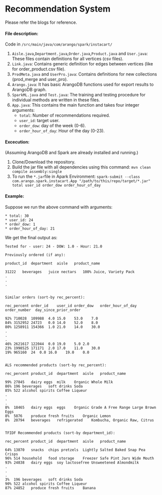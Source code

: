 # Recommendation System

Please refer the blogs for reference.

#### File description: 

Code in `/src/main/java/com/arango/spark/instacart/`

1. `Aisle.java`,`Department.java`,`Order.java`,`Product.java` and `User.java`: These files contain definitions for all vertices (csv files). 
2. `Link.java`: Contains generic definition for edges between vertices (like for order_product.csv file).
3. `ProdMeta.java` and `UserPro.java`: Contains definitions for new collections (prod_merge and user_pro).
4. `Arango.java`: It has basic ArangoDB functions used for export results to ArangoDB graph.
5. `SparkML.java` and `Test.java`: The training and testing procedure for individual methods are written in these files. 
6. `App.java`: This contains the main function and takes four integer arguments: 
	* `total`: Number of recommendations required.
	* `user_id`: target user.
	* `order_dow`: day of the week (0-6).
	* `order_hour_of_day`: Hour of the day (0-23).

#### Excecution:
(Assuming ArangoDB and Spark are already installed and running.) 
1. Clone/Download the repository.
2. Build the jar file with all dependencies using this command:
	`mvn clean compile assembly:single`
3. To run the `*.jar`file in Apark Environment:
	`spark-submit --class com.arango.spark.instacart.App "/path/to/this/repo/target/*.jar" total user_id order_dow order_hour_of_day`

#### Example:
Suppose we run the above command with arguments:

	* total: 30
	* user_id: 24
	* order_dow: 1
	* order_hour_of_day: 21

We get the final output as:

	Tested for - user: 24 - DOW: 1.0 - Hour: 21.0

	Previously ordered (if any): 

	product_id	department	aisle	product_name

	31222	beverages	juice nectars	100% Juice, Variety Pack
	.
	.
	.


	Similar orders (sort-by rec_percent): 

	rec_percent	order_id	user_id	order_dow	order_hour_of_day order_number	day_since_prior_order

	92%	710028	109988	4.0	15.0	53.0	7.0
	84%	3152952	24723	0.0	14.0	52.0	8.0
	80%	1258911	154366	1.0	21.0	14.0	30.0
	.
	.
	.
	46%	2621617	122044	0.0	19.0	5.0	2.0
	23%	1998525	171171	2.0	17.0	11.0	30.0
	19%	965160	24	0.0	16.0	19.0	0.0


	ALS recommended products (sort-by rec_percent):

	rec_percent	product_id	department	aisle	product_name

	99%	27845	dairy eggs	milk	Organic Whole Milk
	86%	196	beverages	soft drinks	Soda
	85%	522	alcohol	spirits	Coffee Liqueur
	.
	.
	.
	8%	18465	dairy eggs	eggs	Organic Grade A Free Range Large Brown Eggs
	8%	5876	produce	fresh fruits	Organic Lemon
	8%	20794	beverages	refrigerated	Kombucha, Organic Raw, Citrus


	TFIDF Recommended products (sort-by department_id):

	rec_percent	product_id	department	aisle	product_name

	64%	13870	snacks	chips pretzels	Lightly Salted Baked Snap Pea Crisps
	96%	514	household	food storage	Freezer Safe Pint Jars Wide Mouth
	93%	24838	dairy eggs	soy lactosefree	Unsweetened Almondmilk
	.
	.
	.
	3%	196	beverages	soft drinks	Soda
	90%	522	alcohol	spirits	Coffee Liqueur
	87%	24852	produce	fresh fruits	Banana


